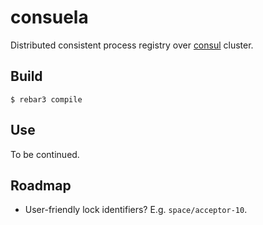 # consuela

Distributed consistent process registry over [consul](https://consul.io) cluster.

## Build

    $ rebar3 compile

## Use

To be continued.

## Roadmap

* User-friendly lock identifiers? E.g. `space/acceptor-10`.
